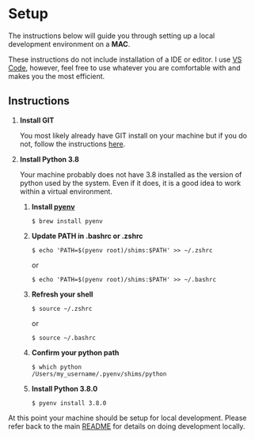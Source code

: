 # Setup

The instructions below will guide you through setting up a local development environment on a **MAC**.  

These instructions do not include installation of a IDE or editor.  I use [VS Code](https://code.visualstudio.com/), however, feel free to use whatever you are comfortable with and makes you the most efficient.

## Instructions

1. **Install GIT**
	
	You most likely already have GIT install on your machine but if you do not, follow the instructions [here](https://git-scm.com/book/en/v2/Getting-Started-Installing-Git).
	 

1. **Install Python 3.8**
	
	Your machine probably does not have 3.8 installed as the version of python used by the system.  Even if it does, it is a good idea to work within a virtual environment.
	
	1. **Install [pyenv](https://github.com/pyenv/pyenv)**
	
		`$ brew install pyenv`
	
	2. **Update PATH in .bashrc or .zshrc**

		`$ echo 'PATH=$(pyenv root)/shims:$PATH' >> ~/.zshrc`

		or
		
		`$ echo 'PATH=$(pyenv root)/shims:$PATH' >> ~/.bashrc`
		
		
	3. **Refresh your shell**
		
		`$ source ~/.zshrc`
		
		or
		
		`$ source ~/.bashrc`
		
	3. **Confirm your python path**		
		
		```	
		$ which python
		/Users/my_username/.pyenv/shims/python
		```
		
	4. **Install Python 3.8.0**

		`$ pyenv install 3.8.0`


At this point your machine should be setup for local development.  Please refer back to the main [README](../README.md) for details on doing development locally.
	
